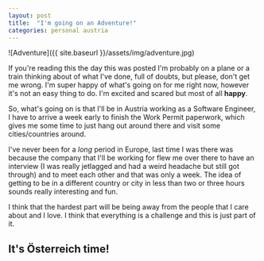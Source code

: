 ```yaml
---
layout: post
title:  "I'm going on an Adventure!"
categories: personal austria
---
```


![Adventure]({{ site.baseurl }}/assets/img/adventure.jpg)

If you're reading this the day this was posted I'm probably on a plane or a train thinking about of what I've done, full of doubts, but please, don't get me wrong.
I'm super happy of what's going on for me right now, however it's not an easy thing to do. I'm excited and scared but most of all **happy**.

So, what's going on is that I'll be in Austria working as a Software Engineer, I have to arrive a week early to finish the Work Permit paperwork, which gives me some time to just hang out around there and visit some cities/countries around.

I've never been for a *long* period in Europe, last time I was there was because the company that I'll be working for flew me over there to have an interview (I was really jetlagged and had a weird headache but still got through) and to meet each other and that was only a week. The idea of getting to be in a different country or city in less than two or three hours sounds really interesting and fun.

I think that the hardest part will be being away from the people that I care about and I love. I think that everything is a challenge and this is just part of it.

## It's Österreich time!